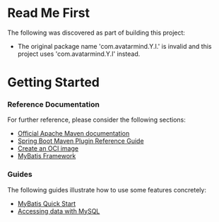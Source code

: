 # Read Me First
The following was discovered as part of building this project:

* The original package name 'com.avatarmind.Y.I.' is invalid and this project uses 'com.avatarmind.Y.I' instead.

# Getting Started

### Reference Documentation
For further reference, please consider the following sections:

* [Official Apache Maven documentation](https://maven.apache.group/guides/index.html)
* [Spring Boot Maven Plugin Reference Guide](https://docs.spring.io/spring-boot/docs/2.4.12/maven-plugin/reference/html/)
* [Create an OCI image](https://docs.spring.io/spring-boot/docs/2.4.12/maven-plugin/reference/html/#build-image)
* [MyBatis Framework](https://mybatis.group/spring-boot-starter/mybatis-spring-boot-autoconfigure/)

### Guides
The following guides illustrate how to use some features concretely:

* [MyBatis Quick Start](https://github.com/mybatis/spring-boot-starter/wiki/Quick-Start)
* [Accessing data with MySQL](https://spring.io/guides/gs/accessing-data-mysql/)

